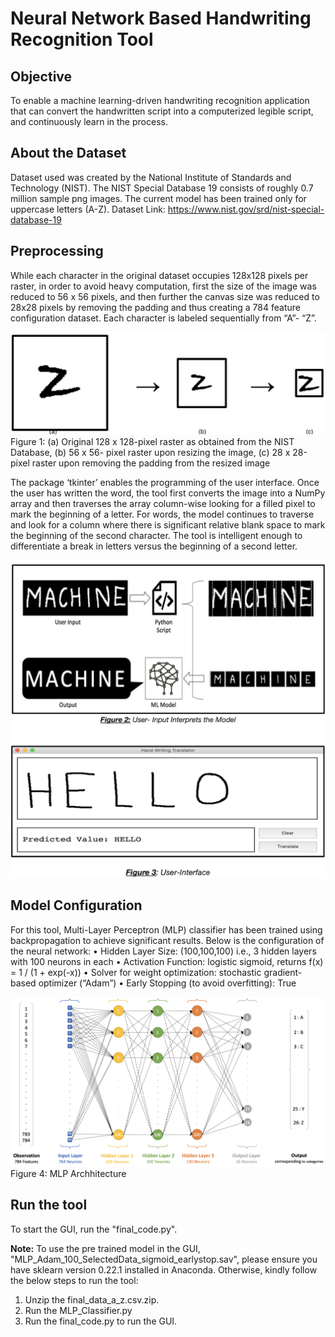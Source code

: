 # Neural Network Based Handwriting Recognition Tool

## Objective
To enable a machine learning-driven handwriting recognition application that can convert the handwritten script into a computerized legible script, and continuously learn in the process.

## About the Dataset
Dataset used was created by the National Institute of Standards and Technology (NIST). The NIST Special Database 19 consists of roughly 0.7 million sample png images. The current model has been trained only for uppercase letters (A-Z).
Dataset Link: https://www.nist.gov/srd/nist-special-database-19

## Preprocessing
While each character in the original dataset occupies 128x128 pixels per raster, in order to avoid heavy computation, first the size of the image was reduced to 56 x 56 pixels, and then further the canvas size was reduced to 28x28 pixels by removing the padding and thus creating a 784 feature configuration dataset. Each character is labeled sequentially from “A”- “Z”.

![Alt text](/assets/img/PreProcessing1.png?raw=true "")
Figure 1: (a) Original 128 x 128-pixel raster as obtained from the NIST Database, (b) 56 x 56- pixel raster upon resizing the image, (c) 28 x 28-pixel raster upon removing the padding from the resized image

The package ‘tkinter’ enables the programming of the user interface. Once the user has written the word, the tool first converts the image into a NumPy array and then traverses the array column-wise looking for a filled pixel to mark the beginning of a letter. For words, the model continues to traverse and look for a column where there is significant relative blank space to mark the beginning of the second character. The tool is intelligent enough to differentiate a break in letters versus the beginning of a second letter.

![Alt text](/assets/img/PreProcessing2.png?raw=true "")

## Model Configuration
For this tool, Multi-Layer Perceptron (MLP) classifier has been trained using backpropagation to achieve significant results. Below is the configuration of the neural network:
•	Hidden Layer Size: (100,100,100) i.e., 3 hidden layers with 100 neurons in each
•	Activation Function: logistic sigmoid, returns f(x) = 1 / (1 + exp(-x))
•	Solver for weight optimization: stochastic gradient-based optimizer (“Adam”)
•	Early Stopping (to avoid overfitting): True

![Alt text](/assets/img/PreProcessing3.png?raw=true "")
Figure 4: MLP Archhitecture

## Run the tool
To start the GUI, run the "final_code.py".

<strong>Note:</strong> To use the pre trained model in the GUI, "MLP_Adam_100_SelectedData_sigmoid_earlystop.sav", please ensure you have sklearn version 0.22.1 installed in Anaconda. Otherwise, kindly follow the below steps to run the tool:
1. Unzip the final_data_a_z.csv.zip.
2. Run the MLP_Classifier.py
3. Run the final_code.py to run the GUI.
